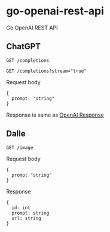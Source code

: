 # go-openai-rest-api

Go OpenAI REST API

## ChatGPT

`GET /completions`

`GET /completions?stream="true"`

Request body

```
{
  prompt: "string"
}
```

Response is same as [OpenAI Response](https://platform.openai.com/docs/api-reference/making-requests)

## Dalle

`GET /image`

Request body

```
{
  promp: "string"
}
```

Response

```
{
  id: int
  prompt: string
  url: string
}
```

